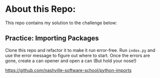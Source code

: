 # About this Repo:

This repo contains my solution to the challenge below:

## Practice: Importing Packages

Clone this repo and refactor it to make it run error-free. Run `index.py` and use the error message to figure out where to start. Once the errors are gone, create a can opener and open a can (But hold your nose!)

https://github.com/nashville-software-school/python-imports
